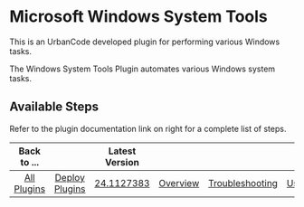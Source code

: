 
Microsoft Windows System Tools
==============================


This is an UrbanCode developed plugin for performing various Windows tasks.


The Windows System Tools Plugin automates 
various Windows system tasks.



Available Steps
---------------


Refer to the plugin documentation link on right for a
 complete list of steps.





|Back to ...||Latest Version||||||
| :---: | :---: | :---: | :---: | :---: | :---: | :---: | :---: |
|[All Plugins](../../index.md)|[Deploy Plugins](../README.md)|[24.1127383](https://raw.githubusercontent.com/UrbanCode/IBM-UCD-PLUGINS/main/files/WindowsSystemTools/ucd-WindowsSystemTools-24.1127383.zip)|[Overview](overview.md)|[Troubleshooting](troubleshooting.md)|[Usage](usage.md)|[Steps](steps.md)|[Downloads](downloads.md)|
